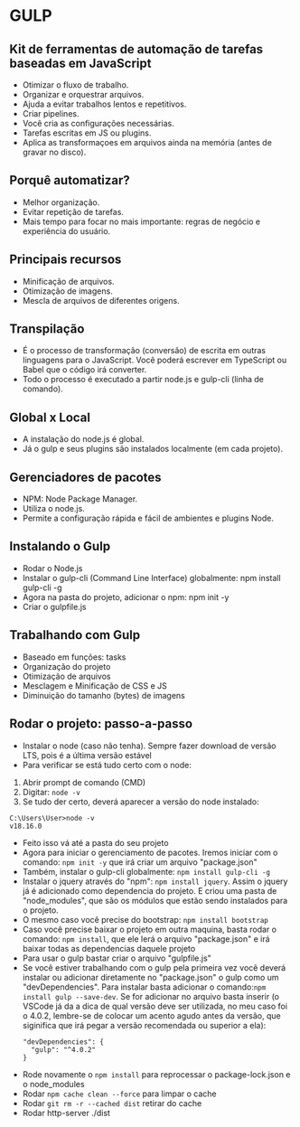 # GULP

## Kit de ferramentas de automação de tarefas baseadas em JavaScript
- Otimizar o fluxo de trabalho.
- Organizar e orquestrar arquivos.
- Ajuda a evitar trabalhos lentos e repetitivos.
- Criar pipelines.
- Você cria as configurações necessárias.
- Tarefas escritas em JS ou plugins.
- Aplica as transformaçoes em arquivos ainda na memória (antes de gravar no disco).

## Porquê automatizar?
- Melhor organização.
- Evitar repetição de tarefas.
- Mais tempo para focar no mais importante: regras de negócio e experiência do usuário.

## Principais recursos
- Minificação de arquivos.
- Otimização de imagens.
- Mescla de arquivos de diferentes origens.

## Transpilação
- É o processo de transformação (conversão) de escrita em outras linguagens para o JavaScript. Você poderá escrever em TypeScript ou Babel que o código irá converter.
- Todo o processo é executado a partir node.js e gulp-cli (linha de comando).

## Global x Local
- A instalação do node.js é global.
- Já o gulp e seus plugins são instalados localmente (em cada projeto).
  
## Gerenciadores de pacotes
- NPM: Node Package Manager.
- Utiliza o node.js.
- Permite a configuração rápida e fácil de ambientes e plugins Node.

## Instalando o Gulp
- Rodar o Node.js
- Instalar o gulp-cli (Command Line Interface) globalmente: npm install gulp-cli -g
- Agora na pasta do projeto, adicionar o npm: npm init -y
- Criar o gulpfile.js

## Trabalhando com Gulp
- Baseado em funções: tasks
- Organização do projeto
- Otimização de arquivos
- Mesclagem e Minificação de CSS e JS
- Diminuição do tamanho (bytes) de imagens

## Rodar o projeto: passo-a-passo
- Instalar o node (caso não tenha). Sempre fazer download de versão LTS, pois é a última versão estável
- Para verificar se está tudo certo com o node:
1. Abrir prompt de comando (CMD)
2. Digitar: `node -v`
3. Se tudo der certo, deverá aparecer a versão do node instalado:
```
C:\Users\User>node -v
v18.16.0
```
- Feito isso vá até a pasta do seu projeto
- Agora para iniciar o gerenciamento de pacotes. Iremos iniciar com o comando: `npm init -y` que irá criar um arquivo "package.json"
- Também, instalar o gulp-cli globalmente: `npm install gulp-cli -g`
- Instalar o jquery através do "npm": `npm install jquery`. Assim o jquery já é adicionado como dependencia do projeto. E criou uma pasta de "node_modules", que são os módulos que estão sendo instalados para o projeto.
- O mesmo caso você precise do bootstrap: `npm install bootstrap`
- Caso você precise baixar o projeto em outra maquina, basta rodar o comando: `npm install`, que ele lerá o arquivo "package.json" e irá baixar todas as dependencias daquele projeto
- Para usar o gulp bastar criar o arquivo "gulpfile.js"
- Se você estiver trabalhando com o gulp pela primeira vez você deverá instalar ou adicionar diretamente no "package.json" o gulp como um "devDependencies". Para instalar basta adicionar o comando:`npm install gulp --save-dev`. Se for adicionar no arquivo basta inserir (o VSCode já da a dica de qual versão deve ser utilizada, no meu caso foi o 4.0.2, lembre-se de colocar um acento agudo antes da versão, que siginifica que irá pegar a versão recomendada ou superior a ela):
  ```
  "devDependencies": {
    "gulp": "^4.0.2"
  }
  ```
- Rode novamente o `npm install` para reprocessar o package-lock.json e o node_modules
- Rodar `npm cache clean --force` para limpar o cache
- Rodar `git rm -r --cached dist` retirar do cache
- Rodar http-server ./dist